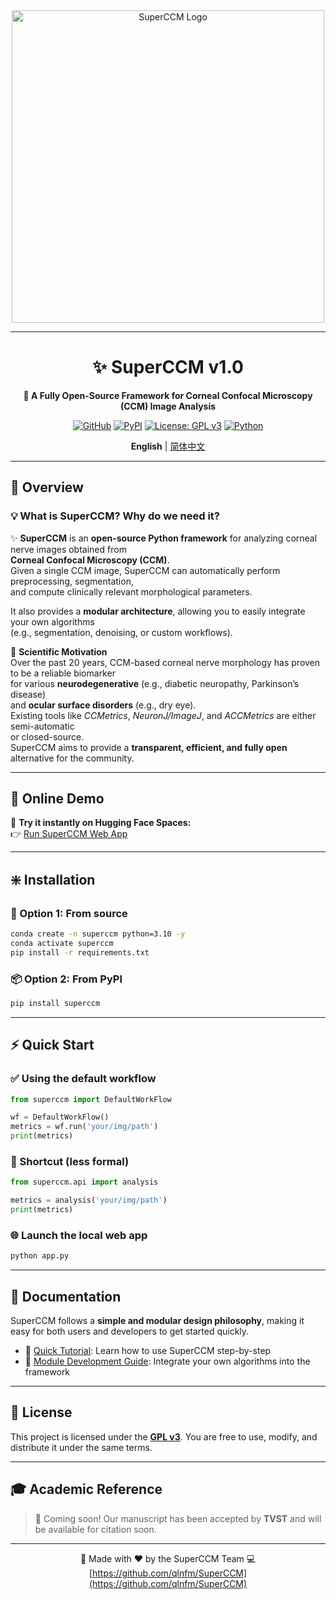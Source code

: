 <div align="center">

<img src="docs/assets/superccm.png" alt="SuperCCM Logo" width="500"/>

---

# ✨ SuperCCM v1.0

**🧠 A Fully Open-Source Framework for Corneal Confocal Microscopy (CCM) Image Analysis**

[![GitHub](https://img.shields.io/badge/GitHub-SuperCCM-blue?logo=github)](https://github.com/qlnfm/SuperCCM)
[![PyPI](https://img.shields.io/pypi/v/superccm?color=blueviolet&logo=pypi)](https://pypi.org/project/superccm/)
[![License: GPL v3](https://img.shields.io/badge/license-GPLv3-green.svg)](./LICENSE)
[![Python](https://img.shields.io/badge/python-3.10%2B-blue.svg)](https://www.python.org/)

**English** | [简体中文](./README_CN.md)

</div>

---

## 🚀 Overview

### 💡 What is SuperCCM? Why do we need it?

✨ **SuperCCM** is an **open-source Python framework** for analyzing corneal nerve images obtained from  
**Corneal Confocal Microscopy (CCM)**.  
Given a single CCM image, SuperCCM can automatically perform preprocessing, segmentation,  
and compute clinically relevant morphological parameters.

It also provides a **modular architecture**, allowing you to easily integrate your own algorithms  
(e.g., segmentation, denoising, or custom workflows).

🧩 **Scientific Motivation**  
Over the past 20 years, CCM-based corneal nerve morphology has proven to be a reliable biomarker  
for various **neurodegenerative** (e.g., diabetic neuropathy, Parkinson’s disease)  
and **ocular surface disorders** (e.g., dry eye).  
Existing tools like *CCMetrics*, *NeuronJ/ImageJ*, and *ACCMetrics* are either semi-automatic  
or closed-source.  
SuperCCM aims to provide a **transparent, efficient, and fully open** alternative for the community.

---

## 🔮 Online Demo

🎯 **Try it instantly on Hugging Face Spaces:**  
👉 [Run SuperCCM Web App](https://huggingface.co/spaces/jugking6688/SuperCCM-Web)

---

## ❇️ Installation

### 🧱 Option 1: From source

```bash
conda create -n superccm python=3.10 -y
conda activate superccm
pip install -r requirements.txt
````

### 📦 Option 2: From PyPI

```bash
pip install superccm
```

---

## ⚡ Quick Start

### ✅ Using the default workflow

```python
from superccm import DefaultWorkFlow

wf = DefaultWorkFlow()
metrics = wf.run('your/img/path')
print(metrics)
```

### 🧩 Shortcut (less formal)

```python
from superccm.api import analysis

metrics = analysis('your/img/path')
print(metrics)
```

### 🌐 Launch the local web app

```bash
python app.py
```

---

## 📖 Documentation

SuperCCM follows a **simple and modular design philosophy**,
making it easy for both users and developers to get started quickly.

* 📘 [Quick Tutorial](docs/doc1_en.md): Learn how to use SuperCCM step-by-step
* 🧠 [Module Development Guide](docs/doc2_en.md): Integrate your own algorithms into the framework

---

## 📄 License

This project is licensed under the [**GPL v3**](./LICENSE).
You are free to use, modify, and distribute it under the same terms.

---

## 🎓 Academic Reference

> 📢 Coming soon!
> Our manuscript has been accepted by **TVST** and will be available for citation soon.

---

<div align="center">

🧬 Made with ❤️ by the SuperCCM Team
💻 [https://github.com/qlnfm/SuperCCM](https://github.com/qlnfm/SuperCCM)

</div>
